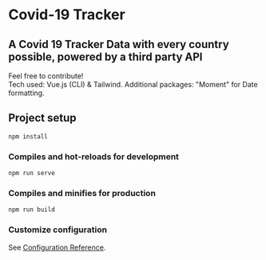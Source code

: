 # Covid-19 Tracker
## A Covid 19 Tracker Data with every country possible, powered by a third party API <br>
Feel free to contribute! <br>
Tech used: Vue.js (CLI) & Tailwind. Additional packages: "Moment" for Date formatting.


## Project setup
```
npm install
```

### Compiles and hot-reloads for development
```
npm run serve
```

### Compiles and minifies for production
```
npm run build
```

### Customize configuration
See [Configuration Reference](https://cli.vuejs.org/config/).
